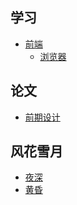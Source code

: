 
## 学习

- [前端]()
    - [浏览器](学习/前端/浏览器.md)

## 论文

- [前期设计](论文/前期设计.md)

## 风花雪月

- [夜深](风花雪月/夜深.md)
- [黄昏](风花雪月/黄昏.md)